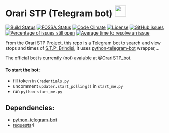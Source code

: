 # Orari STP (Telegram bot)  <img src="http://195.223.136.172:11080/Orari_STP/pics/icon.png" width="35" style=""/> 

[![Build Status](https://travis-ci.org/Peppuz/OrariSTP-telegram-bot.svg?branch=master)](https://travis-ci.org/Peppuz/OrariSTP-telegram-bot) [![FOSSA Status](https://app.fossa.io/api/projects/git%2Bhttps%3A%2F%2Fgithub.com%2FPeppuz%2FOrariSTP-bot.svg?type=shield)](https://app.fossa.io/projects/git%2Bhttps%3A%2F%2Fgithub.com%2FPeppuz%2FOrariSTP-bot?ref=badge_shield) 
[![Code Climate](https://img.shields.io/badge/codeclimate-3.23-lightgray.svg)](https://codeclimate.com/github/Peppuz/OrariSTP-bot)
[![License](https://img.shields.io/aur/license/yaourt.svg)]() [![GitHub issues](https://img.shields.io/github/issues/Peppuz/OrariSTP-telegram-bot.svg)](https://github.com/Peppuz/OrariSTP-telegram-bot/issues) [![Percentage of issues still open](http://isitmaintained.com/badge/open/Peppuz/OrariSTP-telegram-bot.svg)](http://isitmaintained.com/project/Peppuz/OrariSTP-telegram-bot "Percentage of issues still open") [![Average time to resolve an issue](http://isitmaintained.com/badge/resolution/Peppuz/OrariSTP-telegram-bot.svg)](http://isitmaintained.com/project/Peppuz/OrariSTP-telegram-bot "Average time to resolve an issue")  



From the Orari STP Project, this repo is a Telegram bot to search and view stops and times of [S.T.P. Brindisi](http://www.stpbrindisi.it/), it uses [python-telegram-bot](https://github.com/python-telegram-bot/python-telegram-bot) wrapper,...


The official bot is currently (not) avaiable at [@OrariSTP_bot](https://t.me/OrariSTP_bot "Apri su Telegram").
 
 
 #### To start the bot:
   - fill token in `Credentials.py`
   - uncomment `updater.start_polling()` in `start_me.py`
   - run `python start_me.py`
 
 
## Dependencies: 
 * [python-telegram-bot](https://github.com/python-telegram-bot/python-telegram-bot)
 * [requests](http://docs.python-requests.org/en/master/)4
